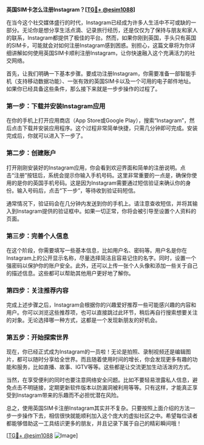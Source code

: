 **英国SIM卡怎么注册Instagram？[[TG💪+ @esim1088](https://t.me/s/esim1088)]**

在当今这个社交媒体盛行的时代，Instagram已经成为许多人生活中不可或缺的一部分。无论你是想分享生活点滴、记录旅行经历，还是仅仅为了保持与朋友和家人的联系，Instagram都提供了极佳的平台。然而，如果你刚到英国，手头只有英国的SIM卡，可能就会对如何注册Instagram感到困惑。别担心，这篇文章将为你详细讲解如何使用英国SIM卡顺利注册Instagram，让你快速融入这个充满活力的社交网络。

首先，让我们明确一下基本步骤。要成功注册Instagram，你需要准备一部智能手机（支持移动数据功能）、一张有效的英国SIM卡以及一个可用的电子邮件地址。如果你已经具备这些条件，那么接下来就是一步步操作的过程了。

### 第一步：下载并安装Instagram应用

在你的手机上打开应用商店（App Store或Google Play），搜索“Instagram”，然后点击下载并安装应用程序。这个过程非常简单快捷，只需几分钟即可完成。安装完成后，你就可以进入下一步了。

### 第二步：创建账户

打开刚刚安装好的Instagram应用，你会看到欢迎界面和简单的注册说明。点击“注册”按钮后，系统会提示你输入手机号码。这里非常重要的一点是，确保你使用的是你的英国手机号码。这是因为Instagram需要通过短信验证来确认你的身份。输入号码后，点击“下一步”，等待收到验证码短信。

通常情况下，验证码会在几分钟内发送到你的手机上。请注意查收短信，并将其输入到Instagram提供的验证框中。如果一切正常，你将会被引导至设置个人资料的页面。

### 第三步：完善个人信息

在这个阶段，你需要填写一些基本信息，比如用户名、密码等。用户名是你在Instagram上的公开显示名称，尽量选择简洁且容易记住的名字。同时，设置一个强密码以保护你的账户安全。此外，还可以上传一张个人头像和添加一些关于自己的描述信息。这些都可以帮助其他用户更好地了解你。

### 第四步：关注推荐内容

完成上述步骤之后，Instagram会根据你的兴趣爱好推荐一些可能感兴趣的内容和用户。你可以浏览这些推荐项，也可以直接跳过此环节，稍后再自行搜索想要关注的对象。无论选择哪一种方式，这都是一个发现新朋友的好机会。

### 第五步：开始探索世界

现在，你已经正式成为Instagram的一员啦！无论是拍照、录制视频还是编辑图片，都可以随时分享给全世界。而且随着使用时间的增长，你会发现更多有趣的功能和服务，比如直播、故事、IGTV等等。这些都是让交流更加生动活泼的方式。

当然，在享受便利的同时也要注意网络安全问题。比如不要轻易泄露私人信息，避免点击不明链接，定期更新软件版本以防漏洞被利用等等。只有这样，才能真正享受到Instagram带来的乐趣而不必担忧潜在风险。

总之，使用英国SIM卡注册Instagram其实并不复杂。只要按照上面介绍的方法一步一步操作下去，相信很快就能顺利加入这个庞大的虚拟社区之中。希望每位读者都能够借助这一工具结识更多的朋友，并且记录下属于自己的精彩瞬间哦！

[[TG💪+ @esim1088](https://t.me/s/esim1088) ![Image](https://i.postimg.cc/4NQfJmqS/Snipaste-2025-05-13-00-14-12.png)]